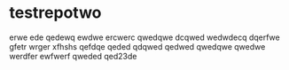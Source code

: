 # testrepotwo
erwe
ede
qedewq
ewdwe
ercwerc
qwedqwe
dcqwed
wedwdecq
dqerfwe
gfetr
wrger
xfhshs
qefdqe
qeded
qdqwed
qedwed
qwedqwe
qwedwe
werdfer
ewfwerf
qweded
qed23de

